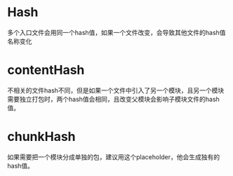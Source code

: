 # Hash
多个入口文件会用同一个hash值，如果一个文件改变，会导致其他文件的hash值名称变化
# contentHash
不相关的文件hash不同，但是如果一个文件中引入了另一个模块，且另一个模块需要独立打包时，两个hash值会相同，且改变父模块会影响子模块文件的hash值。
# chunkHash
如果需要把一个模块分成单独的包，建议用这个placeholder，他会生成独有的hash值。
